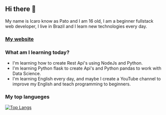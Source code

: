 ## Hi there 👋

My name is Icaro know as Pato and I am 16 old, I am a beginner fullstack web developer, I live in Brazil and I learn new technologies every day.
### [My website](https://patogordo.ga)
<!-- ### [Contact-me by telegram](https://t.me/PatoGordo) -->

### What am I learning today?

- I'm learning how to create Rest Api's using NodeJs and Python.
- I'm learning Python flask to create Api's and Python pandas to work with Data Science.
- I'm learning English every day, and maybe I create a YouTube channel to improve my English and teach programming to beginners.

### My top langueges
[![Top Langs](https://github-readme-stats.vercel.app/api/top-langs/?username=patogordo&layout=compact)](https://github.com/anuraghazra/github-readme-stats)
